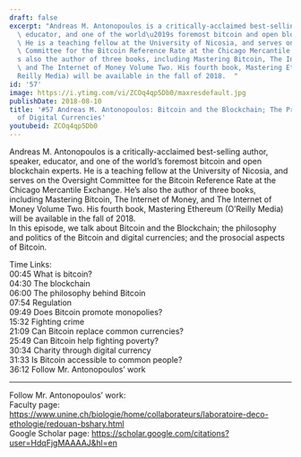 ```yaml
---
draft: false
excerpt: "Andreas M. Antonopoulos is a critically-acclaimed best-selling author, speaker,\
  \ educator, and one of the world\u2019s foremost bitcoin and open blockchain experts.\
  \ He is a teaching fellow at the University of Nicosia, and serves on the Oversight\
  \ Committee for the Bitcoin Reference Rate at the Chicago Mercantile Exchange. He\u2019\
  s also the author of three books, including Mastering Bitcoin, The Internet of Money,\
  \ and The Internet of Money Volume Two. His fourth book, Mastering Ethereum (O\u2019\
  Reilly Media) will be available in the fall of 2018.  "
id: '57'
image: https://i.ytimg.com/vi/ZCOq4qp5Db0/maxresdefault.jpg
publishDate: 2018-08-10
title: '#57 Andreas M. Antonopoulos: Bitcoin and the Blockchain; The Prosociality
  of Digital Currencies'
youtubeid: ZCOq4qp5Db0
---
```

<div class="timelinks">

Andreas M. Antonopoulos is a critically-acclaimed best-selling author, speaker, educator, and one of the world’s foremost bitcoin and open blockchain experts. He is a teaching fellow at the University of Nicosia, and serves on the Oversight Committee for the Bitcoin Reference Rate at the Chicago Mercantile Exchange. He’s also the author of three books, including Mastering Bitcoin, The Internet of Money, and The Internet of Money Volume Two. His fourth book, Mastering Ethereum (O’Reilly Media) will be available in the fall of 2018.  
In this episode, we talk about Bitcoin and the Blockchain; the philosophy and politics of the Bitcoin and digital currencies; and the prosocial aspects of Bitcoin.

Time Links:  
<time>00:45</time> What is bitcoin?  
<time>04:30</time> The blockchain      
<time>06:00</time> The philosophy behind Bitcoin    
<time>07:54</time> Regulation    
<time>09:49</time> Does Bitcoin promote monopolies?    
<time>15:32</time> Fighting crime    
<time>21:09</time> Can Bitcoin replace common currencies?      
<time>25:49</time> Can Bitcoin help fighting poverty?  
<time>30:34</time> Charity through digital currency  
<time>31:33</time> Is Bitcoin accessible to common people?  
<time>36:12</time> Follow Mr. Antonopoulos’ work  

---

Follow Mr. Antonopoulos’ work:  
Faculty page: https://www.unine.ch/biologie/home/collaborateurs/laboratoire-deco-ethologie/redouan-bshary.html  
Google Scholar page: https://scholar.google.com/citations?user=HdqFjgMAAAAJ&hl=en
</div>

